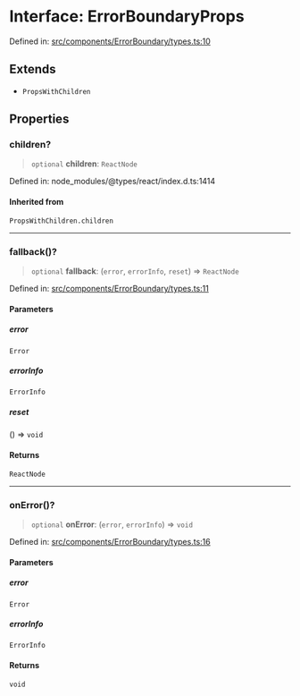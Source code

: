# Interface: ErrorBoundaryProps

Defined in: [src/components/ErrorBoundary/types.ts:10](https://github.com/laruss/react-text-game/blob/59d7b8f771aa0b3a193326c59fd60a3d4ca5383b/packages/ui/src/components/ErrorBoundary/types.ts#L10)

## Extends

- `PropsWithChildren`

## Properties

### children?

> `optional` **children**: `ReactNode`

Defined in: node\_modules/@types/react/index.d.ts:1414

#### Inherited from

`PropsWithChildren.children`

***

### fallback()?

> `optional` **fallback**: (`error`, `errorInfo`, `reset`) => `ReactNode`

Defined in: [src/components/ErrorBoundary/types.ts:11](https://github.com/laruss/react-text-game/blob/59d7b8f771aa0b3a193326c59fd60a3d4ca5383b/packages/ui/src/components/ErrorBoundary/types.ts#L11)

#### Parameters

##### error

`Error`

##### errorInfo

`ErrorInfo`

##### reset

() => `void`

#### Returns

`ReactNode`

***

### onError()?

> `optional` **onError**: (`error`, `errorInfo`) => `void`

Defined in: [src/components/ErrorBoundary/types.ts:16](https://github.com/laruss/react-text-game/blob/59d7b8f771aa0b3a193326c59fd60a3d4ca5383b/packages/ui/src/components/ErrorBoundary/types.ts#L16)

#### Parameters

##### error

`Error`

##### errorInfo

`ErrorInfo`

#### Returns

`void`
